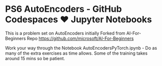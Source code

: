 # PS6 AutoEncoders - GitHub Codespaces ♥️ Jupyter Notebooks

This is a problem set on AutoEncoders initially Forked from AI-For-Beginners Repo https://github.com/microsoft/AI-For-Beginners 

Work your way through the Notebook AutoEncodersPyTorch.ipynb - Do as many of the extra exercises as time allows.
Some of the training takes around 15 mins so be patient. 
